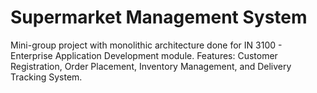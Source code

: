 # Supermarket Management System
Mini-group project with monolithic architecture done for IN 3100 - Enterprise Application Development module. Features: Customer Registration, Order Placement, Inventory Management, and Delivery Tracking System.
